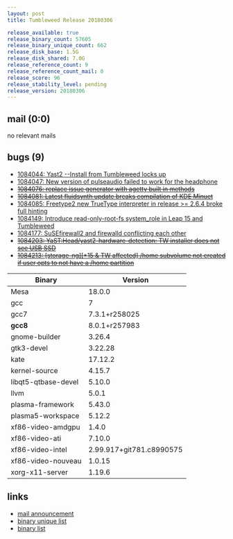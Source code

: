 ```yaml
---
layout: post
title: Tumbleweed Release 20180306

release_available: true
release_binary_count: 57605
release_binary_unique_count: 662
release_disk_base: 1.5G
release_disk_shared: 7.0G
release_reference_count: 9
release_reference_count_mail: 0
release_score: 96
release_stability_level: pending
release_version: 20180306
---
```


## mail (0:0)

no relevant mails

## bugs (9)

<!--more-->

- [1084044: Yast2 --Install from Tumbleweed locks up](https://bugzilla.opensuse.org/show_bug.cgi?id=1084044)
- [1084047: New version of pulseaudio failed to work for the headphone](https://bugzilla.opensuse.org/show_bug.cgi?id=1084047)
- ~~[1084076: replace issue generator with agetty built in methods](https://bugzilla.opensuse.org/show_bug.cgi?id=1084076)~~
- ~~[1084081: Latest fluidsynth update breaks compilation of KDE Minuet](https://bugzilla.opensuse.org/show_bug.cgi?id=1084081)~~
- [1084085: Freetype2 new TrueType interpreter in release >= 2.6.4 broke full hinting](https://bugzilla.opensuse.org/show_bug.cgi?id=1084085)
- [1084149: Introduce read-only-root-fs system_role in Leap 15 and Tumbleweed](https://bugzilla.opensuse.org/show_bug.cgi?id=1084149)
- [1084177: SuSEfirewall2 and firewalld conflicting each other](https://bugzilla.opensuse.org/show_bug.cgi?id=1084177)
- ~~[1084203: YaST:Head/yast2-hardware-detection: TW installer does not see USB SSD](https://bugzilla.opensuse.org/show_bug.cgi?id=1084203)~~
- ~~[1084213: [storage-ng][*15 & TW affected] /home subvolume not created if user opts to not have a /home partition](https://bugzilla.opensuse.org/show_bug.cgi?id=1084213)~~

Binary | Version
--- | ---
Mesa | 18.0.0
gcc | 7
gcc7 | 7.3.1+r258025
**gcc8** | 8.0.1+r257983
gnome-builder | 3.26.4
gtk3-devel | 3.22.28
kate | 17.12.2
kernel-source | 4.15.7
libqt5-qtbase-devel | 5.10.0
llvm | 5.0.1
plasma-framework | 5.43.0
plasma5-workspace | 5.12.2
xf86-video-amdgpu | 1.4.0
xf86-video-ati | 7.10.0
xf86-video-intel | 2.99.917+git781.c8990575
xf86-video-nouveau | 1.0.15
xorg-x11-server | 1.19.6

## links

- [mail announcement](https://lists.opensuse.org/opensuse-factory/2018-03/msg00131.html)
- [binary unique list](http://download.tumbleweed.boombatower.com/20180306/rpm.unique.list)
- [binary list](http://download.tumbleweed.boombatower.com/20180306/rpm.list)
